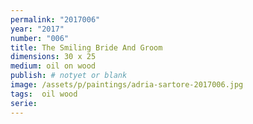```yaml
---
permalink: "2017006"
year: "2017"
number: "006"
title: The Smiling Bride And Groom
dimensions: 30 x 25
medium: oil on wood
publish: # notyet or blank
image: /assets/p/paintings/adria-sartore-2017006.jpg
tags:  oil wood
serie:
---
```

